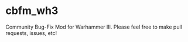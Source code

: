 # cbfm_wh3
Community Bug-Fix Mod for Warhammer III. Please feel free to make pull requests, issues, etc!
